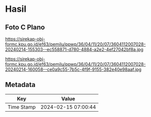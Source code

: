 # Hasil

## Foto C Plano

https://sirekap-obj-formc.kpu.go.id/ef63/pemilu/ppwp/36/04/11/20/07/3604112007028-20240214-155303--ec558871-d780-4884-a2e2-4ef27042bf8a.jpg

https://sirekap-obj-formc.kpu.go.id/ef63/pemilu/ppwp/36/04/11/20/07/3604112007028-20240214-160058--ce0a9c55-7b5c-4f9f-9155-382e40e98aaf.jpg


## Metadata

| Key        | Value               |
| ---------- | ------------------- |
| Time Stamp | 2024-02-15 07:00:44 |



